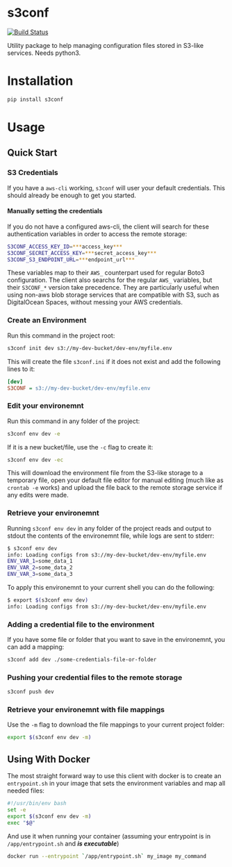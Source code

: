 # s3conf

[![Build Status](https://travis-ci.org/sbneto/s3conf.svg?branch=master)](https://travis-ci.org/sbneto/s3conf)

Utility package to help managing configuration files stored in S3-like services. Needs python3.

# Installation

```python
pip install s3conf
```

# Usage

## Quick Start

### S3 Credentials

If you have a `aws-cli` working, `s3conf` will user your default credentials. This should already be 
enough to get you started.

#### Manually setting the credentials

If you do not have a configured aws-cli, the client will search for these authentication variables in
order to access the remote storage:

```bash
S3CONF_ACCESS_KEY_ID=***access_key***
S3CONF_SECRET_ACCESS_KEY=***secret_access_key***
S3CONF_S3_ENDPOINT_URL=***endpoint_url***
```

These variables map to their `AWS_` counterpart used for regular Boto3 configuration.
The client also searchs for the regular `AWS_` variables, but their `S3CONF_*` version take precedence. 
They are particularly useful when using non-aws blob storage services that are compatible with S3, 
such as DigitalOcean Spaces, without messing your AWS credentials.

### Create an Environment

Run this command in the project root:

```bash
s3conf init dev s3://my-dev-bucket/dev-env/myfile.env
```

This will create the file `s3conf.ini` if it does not exist and add the following lines to it:

```ini
[dev]
S3CONF = s3://my-dev-bucket/dev-env/myfile.env
```

### Edit your environemnt

Run this command in any folder of the project: 

```bash
s3conf env dev -e
```

If it is a new bucket/file, use the `-c` flag to create it:

```bash
s3conf env dev -ec
```

This will download the environment file from the S3-like storage to a temporary file, open your 
default file editor for manual editing (much like as `crontab -e` works) and upload the file back 
to the remote storage service if any edits were made.

### Retrieve your environemnt

Running `s3conf env dev` in any folder of the project reads and output to stdout the contents
of the environemnt file, while logs are sent to stderr:

```bash
$ s3conf env dev
info: Loading configs from s3://my-dev-bucket/dev-env/myfile.env
ENV_VAR_1=some_data_1
ENV_VAR_2=some_data_2
ENV_VAR_3=some_data_3
```

To apply this environemnt to your current shell you can do the following:

```bash
$ export $(s3conf env dev)
info: Loading configs from s3://my-dev-bucket/dev-env/myfile.env
```

### Adding a credential file to the environment

If you have some file or folder that you want to save in the environemnt, you can add a mapping:

```bash
s3conf add dev ./some-credentials-file-or-folder
```


### Pushing your credential files to the remote storage

```bash
s3conf push dev
```

### Retrieve your environemnt with file mappings

Use the `-m` flag to download the file mappings to your current project folder:

```bash
export $(s3conf env dev -m)
```

## Using With Docker

The most straight forward way to use this client with docker is to create an `entrypoint.sh` in your image 
that sets the environment variables and map all needed files:

```bash
#!/usr/bin/env bash
set -e
export $(s3conf env dev -m)
exec "$@"
```

And use it when running your container (assuming your entrypoint is in `/app/entrypoint.sh` and ***is executable***)

```bash 
docker run --entrypoint `/app/entrypoint.sh` my_image my_command 
```
